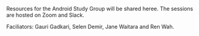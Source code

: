 Resources for the Android Study Group will be shared heree. The sessions are hosted on Zoom and Slack.

Faciliators: Gauri Gadkari, Selen Demir, Jane Waitara and Ren Wah.
